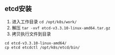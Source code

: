 ## etcd安装
1. 进入工作目录 `cd /opt/k8s/work/`
2. 解压 `tar -xvf etcd-v3.3.10-linux-amd64.tar.gz`
3. 拷贝执行文件到目录
```shell
cd etcd-v3.3.10-linux-amd64/
cp etcd etcdctl /opt/k8s/etcd/bin/
```
